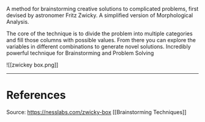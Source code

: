 
A method for brainstorming creative solutions to complicated problems, first devised by astronomer Fritz Zwicky. A simplified version of Morphological Analysis.

The core of the technique is to divide the problem into multiple categories and fill those columns with possible values. From there you can explore the variables in different combinations to generate novel solutions. Incredibly powerful technique for Brainstorming and Problem Solving

![[zwickey box.png]]

----
# References

Source: https://nesslabs.com/zwicky-box
[[Brainstorming Techniques]]
